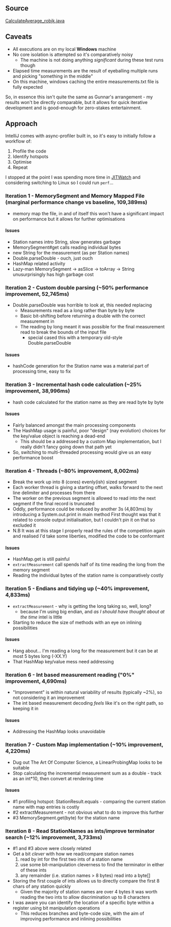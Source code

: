 ## Source
[CalculateAverage_robjk.java](src/main/java/dev/morling/onebrc/CalculateAverage_robjk.java)

## Caveats

* All executions are on my local **Windows** machine
* No core isolation is attempted so it's comparatively noisy
    * The machine is not doing anything _significant_ during these test runs though
* Elapsed time measurements are the result of eyeballing multiple runs and picking "something in the middle"
* On this machine, windows caching the entire measurements.txt file is fully expected

So, in essence this isn't quite the same as Gunnar's arrangement - my results won't be directly comparable, but it
allows for quick iterative development and is good-enough for zero-stakes entertainment.

## Approach

IntelliJ comes with async-profiler built in, so it's easy to initially follow a workflow of:

1. Profile the code
2. Identify hotspots
3. Optimise
4. Repeat

I stopped at the point I was spending more time in [JITWatch](https://github.com/AdoptOpenJDK/jitwatch) and considering
switching to Linux so I could run `perf`...

### Iteration 1 - MemorySegment and Memory Mapped File (marginal performance change vs baseline, 109,389ms)

* memory map the file, in and of itself this won't have a significant impact on performance but it allows for further
  optimisations

#### Issues

* Station names intro String, slow generates garbage
* MemorySegment#get calls reading individual bytes
* new String for the measurement (as per Station names)
* Double.parseDouble - ouch, just ouch
* HashMap related activity
* Lazy-man MemorySegment -> asSlice -> toArray -> String unusurprisingly has high garbage cost

### Iteration 2 - Custom double parsing (~50% performance improvement, 52,745ms)

* Double.parseDouble was horrible to look at, this needed replacing
    * Measurements read as a long rather than byte by byte
    * Basic bit-shifting before returning a double with the correct measurement in
    * The reading by long meant it was possible for the final measurement read to break the bounds of the input file
        * special cased this with a temporary old-style Double.parseDouble

#### Issues

* hashCode generation for the Station name was a material part of processing time, easy to fix

### Iteration 3 - Incremental hash code calculation (~25% improvement, 38,996ms)

* hash code calculated for the station name as they are read byte by byte

#### Issues

* Fairly balanced amongst the main processing components
* The HashMap usage is painful, poor "design" (nay evolution) choices for the key/value object is reaching a dead-end
    * This should be a addressed by a custom Map implementation, but I really didn't fancy going down that path yet
* So, switching to multi-threaded processing would give us an easy performance boost

### Iteration 4 - Threads (~80% improvement, 8,002ms)

* Break the work up into 8 (cores) evenly(ish) sized segment
* Each worker thread is giving a starting offset, walks forward to the next line delimiter and processes from there
* The worker on the previous segment is allowed to read into the next segment if the final record is truncated
* Oddly, performance could be reduced by another 3s (4,803ms) by introducing a System.out.print in main method
  First thought was that it related to console output initialisation, but I couldn't pin it on that so excluded it
* N.B It was at this stage I properly read the rules of the competition again and realised I'd take some liberties,
  modified the code to be conformant

#### Issues

* HashMap.get is still painful
* `extractMeasurement` call spends half of its time reading the long from the memory segment
* Reading the individual bytes of the station name is comparatively costly

### Iteration 5 - Endians and tidying up (~40% improvement, 4,833ms)

* `extractMeasurement` - why is getting the long taking so, well, long?
    * because I'm using big endian, and _as I should have thought about at the time_ intel is little
* Starting to reduce the size of methods with an eye on inlining possibilities

#### Issues

* Hang about... I'm reading a long for the measurement but it can be at most 5 bytes long (-XX.Y)
* That HashMap key/value mess need addressing

### Iteration 6 - Int based measurement reading ("0%" improvement, 4,690ms)

* "Improvement" is within natural variability of results (typically ~2%), so not considering it an improvement
* The int based measurement decoding _feels_ like it's on the right path, so keeping it in

#### Issues

* Addressing the HashMap looks unavoidable

### Iteration 7 - Custom Map implementation (~10% improvement, 4,220ms)

* Dug out The Art Of Computer Science, a LinearProbingMap looks to be suitable
* Stop calculating the incremental measurement sum as a double - track as an int*10, then convert at rendering time

#### Issues

* #1 profiling hotspot: StationResult.equals - comparing the current station name with map entries is costly
* #2 extractMeasurement - not obvious what to do to improve this further
* #3 MemorySegment.get(byte) for the station name

### Iteration 8 - Read StationNames as ints/improve terminator search (~12% improvement, 3,733ms)

* #1 and #3 above were closely related
* Get a bit _clever_ with how we read/compare station names
    1. read by int for the first two ints of a station name
    2. use some bit-manipulation cleverness to find the terminator in either of these ints
    3. any remainder (i.e. station names > 8 bytes) read into a byte[]
* Storing the first couple of ints allows us to directly compare the first 8 chars of any station quickly
    * Given the majority of station names are over 4 bytes it was worth reading the two ints to allow discrimination up
      to 8 characters
* I was aware you can identify the location of a specific byte within a register using bit manipulation operations
    * This reduces branches and byte-code size, with the aim of improving performance and inlining possibilities

